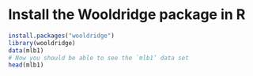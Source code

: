 # Install the Wooldridge package in R

```R
install.packages("wooldridge")
library(wooldridge)
data(mlb1)
# Now you should be able to see the `mlb1’ data set
head(mlb1)
```
